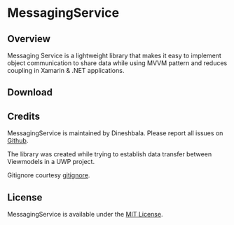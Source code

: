 # MessagingService

Overview
--------

Messaging Service is a lightweight library that makes it easy to implement object communication to share data while using MVVM pattern and reduces coupling in Xamarin & .NET applications.

Download
----------


Credits
-------

MessagingService is maintained by Dineshbala. Please report all issues on [Github](https://github.com/Dineshbala1/MessagingService/issues).

The library was created while trying to establish data transfer between Viewmodels in a UWP project.

Gitignore courtesy [gitignore](https://github.com/github/gitignore).

License
-------

MessagingService is available under the [MIT License](https://github.com/Dineshbala1/MessagingService/blob/master/license).
